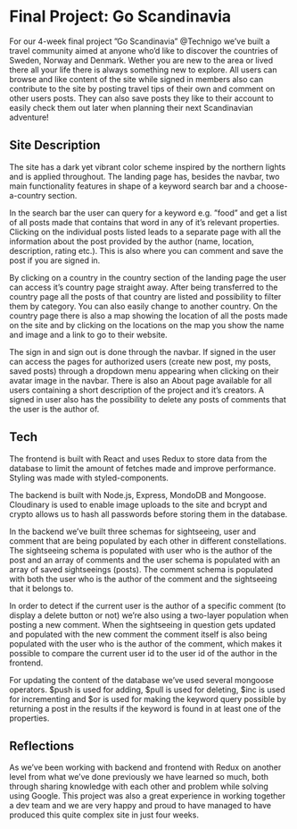 # Final Project: Go Scandinavia

For our 4-week final project ”Go Scandinavia” @Technigo we’ve built a travel community aimed at anyone who’d like to discover the countries of Sweden, Norway and Denmark. Wether you are new to the area or lived there all your life there is always something new to explore. All users can browse and like content of the site while signed in members also can contribute to the site by posting travel tips of their own and comment on other users posts. They can also save posts they like to their account to easily check them out later when planning their next Scandinavian adventure!

## Site Description

The site has a dark yet vibrant color scheme inspired by the northern lights and is applied throughout. The landing page has, besides the navbar, two main functionality features in shape of a keyword search bar and a choose-a-country section.

In the search bar the user can query for a keyword e.g. ”food” and get a list of all posts made that contains that word in any of it’s relevant properties. Clicking on the individual posts listed leads to a separate page with all the information about the post provided by the author (name, location, description, rating etc.). This is also where you can comment and save the post if you are signed in.

By clicking on a country in the country section of the landing page the user can access it’s country page straight away. After being transferred to the country page all the posts of that country are listed and possibility to filter them by category. You can also easily change to another country. On the country page there is also a map showing the location of all the posts made on the site and by clicking on the locations on the map you show the name and image and a link to go to their website.

The sign in and sign out is done through the navbar. If signed in the user can access the pages for authorized users (create new post, my posts, saved posts) through a dropdown menu appearing when clicking on their avatar image in the navbar. There is also an About page available for all users containing a short description of the project and it’s creators. A signed in user also has the possibility to delete any posts of comments that the user is the author of.

## Tech

The frontend is built with React and uses Redux to store data from the database to limit the amount of fetches made and improve performance. Styling was made with styled-components.

The backend is built with Node.js, Express, MondoDB and Mongoose. Cloudinary is used to enable image uploads to the site and bcrypt and crypto allows us to hash all passwords before storing them in the database.

In the backend we’ve built three schemas for sightseeing, user and comment that are being populated by each other in different constellations. The sightseeing schema is populated with user who is the author of the post and an array of comments and the user schema is populated with an array of saved sightseeings (posts). The comment schema is populated with both the user who is the author of the comment and the sightseeing that it belongs to.

In order to detect if the current user is the author of a specific comment (to display a delete button or not) we’re also using a two-layer population when posting a new comment. When the sightseeing in question gets updated and populated with the new comment the comment itself is also being populated with the user who is the author of the comment, which makes it possible to compare the current user id to the user id of the author in the frontend.

For updating the content of the database we’ve used several mongoose operators. $push is used for adding, $pull is used for deleting, $inc is used for incrementing and $or is used for making the keyword query possible by returning a post in the results if the keyword is found in at least one of the properties.

## Reflections

As we’ve been working with backend and frontend with Redux on another level from what we’ve done previously we have learned so much, both through sharing knowledge with each other and problem while solving using Google. This project was also a great experience in working together a dev team and we are very happy and proud to have managed to have produced this quite complex site in just four weeks.

